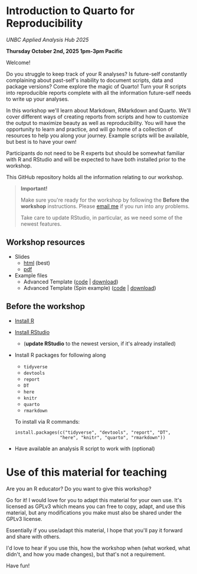 # Introduction to Quarto for Reproducibility

*UNBC Applied Analysis Hub 2025*

**Thursday October 2nd, 2025 1pm-3pm Pacific**

Welcome! 

Do you struggle to keep track of your R analyses? Is future-self constantly complaining about past-self's inability to document scripts, data and package versions? Come explore the magic of Quarto! Turn your R scripts into reproducible reports complete with all the information future-self needs to write up your analyses.

In this workshop we'll learn about Markdown, RMarkdown and Quarto. We'll cover different ways of creating reports from scripts and how to customize the output to maximize beauty as well as reproducibility. You will have the opportunity to learn and practice, and will go home of a collection of resources to help you along your journey. Example scripts will be available, but best is to have your own!

Participants do not need to be R experts but should be somewhat familiar with R and RStudio and will be expected to have both installed prior to the workshop.

This GitHub repository holds all the information relating to our workshop.

> **Important!**
>
> Make sure you're ready for the workshop by following the **Before the workshop** instructions. Please [email me](mailto:sel@steffilazerte.ca) if you run into any problems.
>
> Take care to update RStudio, in particular, as we need some of the newest features.

## Workshop resources

- Slides
  - [html](https://steffilazerte.ca/intro_to_quarto/index.html) (best)
  - [pdf](https://steffilazerte.ca/intro_to_quarto/intro_to_quarto_sm.pdf)
- Example files
  - Advanced Template ([code](https://github.com/steffilazerte/intro_to_quarto/blob/main/example.qmd) | [download](https://steffilazerte.ca/intro_to_quarto/example.qmd))
  - Advanced Template (Spin example) ([code](https://github.com/steffilazerte/intro_to_quarto/blob/main/example_spin.R) | [download](https://steffilazerte.ca/intro_to_quarto/example_spin.R))


## Before the workshop

-   [Install R](https://muug.ca/mirror/cran/)

-   [Install RStudio](https://www.rstudio.com/products/rstudio/download/)

    -   (**update RStudio** to the newest version, if it's already installed)

-   Install R packages for following along

    -   `tidyverse`
    -   `devtools`
    -   `report`
    -   `DT`
    -   `here`
    -   `knitr`
    -   `quarto`
    -   `rmarkdown`

    To install via R commands:

    ```         
    install.packages(c("tidyverse", "devtools", "report", "DT", 
                     "here", "knitr", "quarto", "rmarkdown"))
    ```

-   Have available an analysis R script to work with (optional)

# Use of this material for teaching

Are you an R educator? Do you want to give this workshop?

Go for it! I would love for you to adapt this material for your own use. It's licensed as GPLv3 which means you can free to copy, adapt, and use this material, but any modifications you make must also be shared under the GPLv3 license.

Essentially if you use/adapt this material, I hope that you'll pay it forward and share with others.

I'd love to hear if you use this, how the workshop when (what worked, what didn't, and how you made changes), but that's not a requirement.

Have fun!